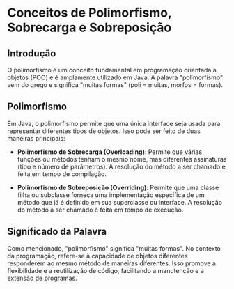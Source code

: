 # Conceitos de Polimorfismo, Sobrecarga e Sobreposição

## Introdução

O polimorfismo é um conceito fundamental em programação orientada a objetos (POO) e é amplamente utilizado em Java. A palavra "polimorfismo" vem do grego e significa "muitas formas" (poli = muitas, morfos = formas).

## Polimorfismo

Em Java, o polimorfismo permite que uma única interface seja usada para representar diferentes tipos de objetos. Isso pode ser feito de duas maneiras principais:

- **Polimorfismo de Sobrecarga (Overloading)**: Permite que várias funções ou métodos tenham o mesmo nome, mas diferentes assinaturas (tipo e número de parâmetros). A resolução do método a ser chamado é feita em tempo de compilação.

- **Polimorfismo de Sobreposição (Overriding)**: Permite que uma classe filha ou subclasse forneça uma implementação específica de um método que já é definido em sua superclasse ou interface. A resolução do método a ser chamado é feita em tempo de execução.

## Significado da Palavra

Como mencionado, "polimorfismo" significa "muitas formas". No contexto da programação, refere-se à capacidade de objetos diferentes responderem ao mesmo método de maneiras diferentes. Isso promove a flexibilidade e a reutilização de código, facilitando a manutenção e a extensão de programas.
